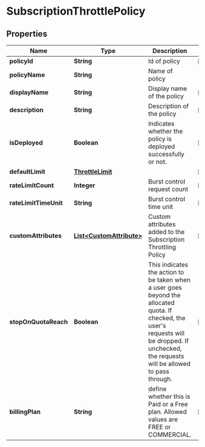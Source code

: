 
# SubscriptionThrottlePolicy

## Properties
Name | Type | Description | Notes
------------ | ------------- | ------------- | -------------
**policyId** | **String** | Id of policy |  [optional]
**policyName** | **String** | Name of policy | 
**displayName** | **String** | Display name of the policy |  [optional]
**description** | **String** | Description of the policy |  [optional]
**isDeployed** | **Boolean** | Indicates whether the policy is deployed successfully or not. |  [optional]
**defaultLimit** | [**ThrottleLimit**](ThrottleLimit.md) |  |  [optional]
**rateLimitCount** | **Integer** | Burst control request count |  [optional]
**rateLimitTimeUnit** | **String** | Burst control time unit |  [optional]
**customAttributes** | [**List&lt;CustomAttribute&gt;**](CustomAttribute.md) | Custom attributes added to the Subscription Throttling Policy  |  [optional]
**stopOnQuotaReach** | **Boolean** | This indicates the action to be taken when a user goes beyond the allocated quota. If checked, the user&#39;s requests will be dropped. If unchecked, the requests will be allowed to pass through.  |  [optional]
**billingPlan** | **String** | define whether this is Paid or a Free plan. Allowed values are FREE or COMMERCIAL.  |  [optional]



